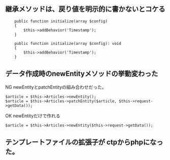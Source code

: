 ## 継承メソッドは、戻り値を明示的に書かないとコケる
```
    public function initialize(array $config)
    {
        $this->addBehavior('Timestamp');
    }
```
```
    public function initialize(array $config): void
    {
        $this->addBehavior('Timestamp');
    }
```

## データ作成時のnewEntityメソッドの挙動変わった

NG newEntityとpatchEntityの組み合わせだった。
```
$article = $this->Articles->newEntity();
$article = $this->Articles->patchEntity($article, $this->request->getData());
```
OK newEntityだけで作れる
```
$article = $this->Articles->newEntity($this->request->getData());
```

## テンプレートファイルの拡張子が ctpからphpになった。
